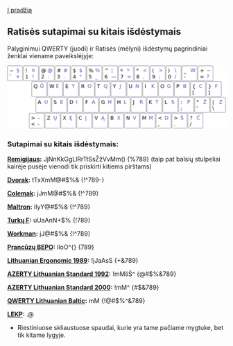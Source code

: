 [Į pradžią](../README.md)


Ratisės sutapimai su kitais išdėstymais
---------------------------------------

Palyginimui QWERTY (juodi) ir Ratisės (mėlyni) išdėstymų pagrindiniai ženklai viename paveikslėjyje:

![QWERTY ir Ratisė](images/qwerty-ratise.png)


### Sutapimai su kitais išdėstymais:

__[Remigijaus](https://web.archive.org/web/20080315055411/http://pradmenes.net/tekstu_katalogas/remigijus/klaviatura.html):__ JjNnKkGgLlRrTtSsŽžVvMm() {%789} (taip pat balsių stulpeliai kairėje pusėje vienodi tik priskirti kitiems pirštams)

__[Dvorak](https://en.wikipedia.org/wiki/Dvorak_keyboard_layout):__ tTxXmM@#$%& {!^789-}

__[Colemak](https://en.wikipedia.org/wiki/Colemak):__ jJmM@#$%& {!^789}

__[Maltron](https://en.wikipedia.org/wiki/Maltron):__ iIyY@#$%& {!^789}

__[Turkų F](https://kbdlayout.info/KBDTUF/):__ uUaAnN+$% {!789}

__[Workman](https://en.wikipedia.org/wiki/Keyboard_layout#Workman):__ jJ@#$%& {!^789}

__[Prancūzų BEPO](https://en.wikipedia.org/wiki/B%C3%89PO):__ iIoO^{} {789}

__[Lithuanian Ergonomic 1989](https://lekp.info/RST1092):__ !jJaAsS {+&789}

__[AZERTY Lithuanian Standard 1992](https://www.registrucentras.lt/litwin/keyboard.html):__ !mMšŠ^ {@#$%&789}

__[AZERTY Lithuanian Standard 2000](http://www.ims.mii.lt/klav/):__ !mM^ {#$&789}

__[QWERTY Lithuanian Baltic](https://www.registrucentras.lt/litwin/keyboard.html):__ mM {!@#$%^&789}

__[LEKP](https://lekp.info/):__ .@

* Riestiniuose skliaustuose spaudai, kurie yra tame pačiame mygtuke, bet tik kitame lygyje.
